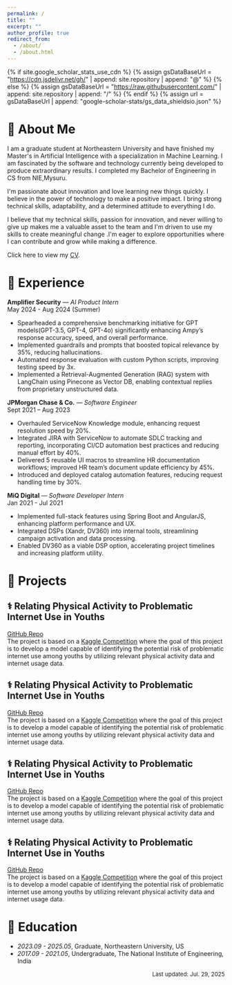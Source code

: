 ```yaml
---
permalink: /
title: ""
excerpt: ""
author_profile: true
redirect_from:
  - /about/
  - /about.html
---
```


{% if site.google_scholar_stats_use_cdn %}
{% assign gsDataBaseUrl = "https://cdn.jsdelivr.net/gh/" | append: site.repository | append: "@" %}
{% else %}
{% assign gsDataBaseUrl = "https://raw.githubusercontent.com/" | append: site.repository | append: "/" %}
{% endif %}
{% assign url = gsDataBaseUrl | append: "google-scholar-stats/gs_data_shieldsio.json" %}

<span class='anchor' id='about-me'></span>

# 👤 About Me

I am a graduate student at Northeastern University and have finished my Master's in Artificial Intelligence with a specialization in Machine Learning. I am fascinated by the software and technology currently being developed to produce extraordinary results. I completed my Bachelor of Engineering in CS from NIE,Mysuru.

I'm passionate about innovation and love learning new things quickly. I believe in the power of technology to make a positive impact. I bring strong technical skills, adaptability, and a determined attitude to everything I do.

I believe that my technical skills, passion for innovation, and never willing to give up makes me a valuable asset to the team and I'm driven to use my skills to create meaningful change .I'm eager to explore opportunities where I can contribute and grow while making a difference.

Click here to view my [CV](https://shishirkallapur.github.io/files/Shishir_Kallapur_Resume.pdf).

# 💼 Experience

**Amplifier Security** — *AI Product Intern*  
May 2024 - Aug 2024 (Summer)  
- Spearheaded a comprehensive benchmarking initiative for GPT models(GPT-3.5, GPT-4, GPT-4o) significantly enhancing Ampy’s response accuracy, speed, and overall performance.
- Implemented guardrails and prompts that boosted topical relevance by 35%, reducing hallucinations.
- Automated response evaluation with custom Python scripts, improving testing speed by 3x.
- Implemented a Retrieval-Augmented Generation (RAG) system with LangChain using Pinecone as Vector DB, enabling contextual replies from proprietary unstructured data.

**JPMorgan Chase & Co.** — *Software Engineer*  
Sept 2021 – Aug 2023  
- Overhauled ServiceNow Knowledge module, enhancing request resolution speed by 20%.
- Integrated JIRA with ServiceNow to automate SDLC tracking and reporting, incorporating CI/CD automation best practices and reducing manual effort by 40%.
- Delivered 5 reusable UI macros to streamline HR documentation workflows; improved HR team’s document update efficiency by 45%.
- Introduced and deployed catalog automation features, reducing request handling time by 30%.

**MiQ Digital** — *Software Developer Intern*  
Jan 2021 - Jul 2021
- Implemented full-stack features using Spring Boot and AngularJS, enhancing platform performance and UX.
- Integrated DSPs (Xandr, DV360) into internal tools, streamlining campaign activation and data processing.
- Enabled DV360 as a viable DSP option, accelerating project timelines and increasing platform utility.  

# 🚀 Projects

## ⚕️ Relating Physical Activity to Problematic Internet Use in Youths  
[GitHub Repo](https://github.com/shishirkallapur/CS6140-Relating-Physical-Activity-to-Problematic-Internet-Use-in-Youths)  
The project is based on a [Kaggle Competition](https://www.kaggle.com/competitions/child-mind-institute-problematic-internet-use) where the goal of this project is to develop a model capable of identifying the potential risk of problematic internet use among youths by utilizing relevant physical activity data and internet usage data.

## ⚕️ Relating Physical Activity to Problematic Internet Use in Youths  
[GitHub Repo](https://github.com/shishirkallapur/CS6140-Relating-Physical-Activity-to-Problematic-Internet-Use-in-Youths)  
The project is based on a [Kaggle Competition](https://www.kaggle.com/competitions/child-mind-institute-problematic-internet-use) where the goal of this project is to develop a model capable of identifying the potential risk of problematic internet use among youths by utilizing relevant physical activity data and internet usage data.

## ⚕️ Relating Physical Activity to Problematic Internet Use in Youths  
[GitHub Repo](https://github.com/shishirkallapur/CS6140-Relating-Physical-Activity-to-Problematic-Internet-Use-in-Youths)  
The project is based on a [Kaggle Competition](https://www.kaggle.com/competitions/child-mind-institute-problematic-internet-use) where the goal of this project is to develop a model capable of identifying the potential risk of problematic internet use among youths by utilizing relevant physical activity data and internet usage data.

## ⚕️ Relating Physical Activity to Problematic Internet Use in Youths  
[GitHub Repo](https://github.com/shishirkallapur/CS6140-Relating-Physical-Activity-to-Problematic-Internet-Use-in-Youths)  
The project is based on a [Kaggle Competition](https://www.kaggle.com/competitions/child-mind-institute-problematic-internet-use) where the goal of this project is to develop a model capable of identifying the potential risk of problematic internet use among youths by utilizing relevant physical activity data and internet usage data.

<!-- # 🔥 News

<font color='red'>2025 Fall PhD/Postdoc positions available here! If you are interested, please feel free to reach out to me or Professor Mallesham Dasari! </font>

- *2025.04*: &nbsp;🙌 Our paper: [TVMC: Time-Varying Mesh Compression Using Volume-Tracked Reference Meshes](https://dl.acm.org/doi/abs/10.1145/3712676.3714440) has been honored with the **Best Reproducible Paper Award** at [2025 MMsys](https://2025.acmmmsys.org/)! South Africa is amazing!
- *2025.02*: &nbsp;🤞 Our demo: [Remote Human-Robot Collaboration in XR](https://sinrg.org/papers/RoboTwin_Demo_HotMobile_24.pdf) has been honored with the **Best Demo Award** at [2025 HotMobile](https://2025.acmmmsys.org/)!
- *2025.01*: &nbsp;🎉 My submission to [2025 ACM MMSys](https://2025.acmmmsys.org/) has been accepted! I'll be heading to Stellenbosch, South Africa, in March 2025!
- *2024.12*: &nbsp;🎉 My submission to [2025 HotMobile](http://www.hotmobile.org/2025/) has been accepted. I'll be heading to Palm Springs, California, in February 2025!
- *2024.09*: &nbsp;😎 I submitted my first conference paper to [2025 ACM MMSys](https://2025.acmmmsys.org/)!
- *2024.08*: &nbsp;🎉 I began my exciting PhD journey at Northeastern University under the guidance of the wonderful Assistant Professor Mallesham Dasari! -->

<!-- # 💡 Research

I am going to explore the future of immersive media and do something cool to shape the future of communication! Currently, I mainly focus on AR/VR, 3D Mesh/Point Cloud compression, and spatial/volumetric video streaming. I am also interested in AI-based 3D content compression and streaming technologies. -->
<!--
# 📝 Publications

<div class='paper-box'><div class='paper-box-image'><div><div class="badge">ACM MMSys 2025</div><img src='images/TVMC.png' alt="sym" width="100%"></div></div>
<div class='paper-box-text' markdown="1">
<span style="font-size: 16px; font-weight: bold;">
            TVMC: Time-Varying Mesh Compression Using Volume-Tracked Reference Meshes
    </span>


**Guodong Chen**, Filip Hácha, Libor Váša, Mallesham Dasari.

The 16th ACM Multimedia Systems Conference (MMSys)

[![Code Stars](https://img.shields.io/github/stars/SINRG-Lab/TVMC?style=social&label=Code Stars)](https://github.com/SINRG-Lab/TVMC) <span class='show_paper_citations' data=''></span>![Static Badge](https://img.shields.io/badge/Best%20Reproducible%20Paper%20Award-blue) ![Presenter](https://img.shields.io/badge/Presenter-✅-while  )

</div>
</div>

<div class='paper-box'><div class='paper-box-image'><div><div class="badge">HotMobile 2025</div><img src='images/HotMobile2025.png' alt="sym" width="100%"></div></div>
<div class='paper-box-text' markdown="1">
<span style="font-size: 16px; font-weight: bold;">
            Spatial Video Streaming on XR Headsets
    </span>



**Guodong Chen\***, Sizhe Wang\*, Jacob Chakareski, Dimitrios Koutsonikolas, Mallesham Dasari.

The 26th International Workshop on Mobile Computing Systems and Applications (HotMobile)

![Presenter](https://img.shields.io/badge/Presenter-✅-while)

</div>
</div> -->

<!-- ## 🎠Demo

- ![HotMobile 2025](https://img.shields.io/badge/HotMobile-2025-blue) [Remote Human-Robot Collaboration in XR](https://sinrg.org/papers/RoboTwin_Demo_HotMobile_24.pdf), Yang Zhewen\*, **Guodong Chen\***, Mayank Chadha, Barath Balamurugan, and Mallesham Dasari. In *Proceedings of the 26th International Workshop on Mobile Computing Systems and Applications*, pp. 131-131. 2025. ![Static Badge](https://img.shields.io/badge/Best%20Demo%20Award-blue)&nbsp;[![Static Badge](https://img.shields.io/badge/Demo%20Video%20Link-8A2BE2)](https://youtu.be/7PKZyjSJMXk)&nbsp;![Presenter](https://img.shields.io/badge/Presenter-✅-while  ) -->

# 📖 Education

- _2023.09 - 2025.05_, Graduate, Northeastern University, US
- _2017.09 - 2021.05_, Undergraduate, The National Institute of Engineering, India

<!-- # 🎮 Miscellaneous

I did Mathematical Olympiad in high school.

<script type='text/javascript' id='clustrmaps' src='//cdn.clustrmaps.com/map_v2.js?cl=ffffff&w=300&t=n&d=97bHT3iHb1RyhPmFRzsHz-UbADoRGZFiIviWP0M94Fw'></script> -->

<p style="text-align:right;font-size:small;" >Last updated: Jul. 29, 2025</p>
